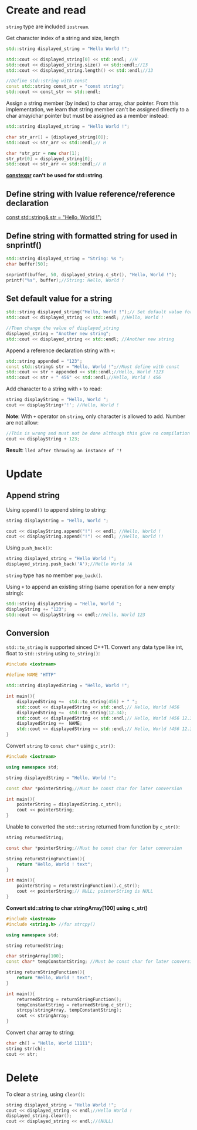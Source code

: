 # Create and read

``string`` type are included ``iostream``.

Get character index of a string and size, length

```cpp
std::string displayed_string = "Hello World !";

std::cout << displayed_string[0] << std::endl; //H
std::cout << displayed_string.size() << std::endl;//13
std::cout << displayed_string.length() << std::endl;//13

//Define std::string with const
const std::string const_str = "const string";
std::cout << const_str << std::endl;
```
Assign a string member (by index) to char array, char pointer. From this implementation, we learn that string member can't be assigned directly to a char array/char pointer but must be assigned as a member instead:
```cpp
std::string displayed_string = "Hello World !";

char str_arr[] = {displayed_string[0]};
std::cout << str_arr << std::endl;// H

char *str_ptr = new char(1);
str_ptr[0] = displayed_string[0];
std::cout << str_arr << std::endl;// H
```
**[constexpr](https://github.com/TranPhucVinh/Cplusplus/blob/master/Introduction/README.md#constexpr) can't be used for std::string**.
## Define string with lvalue reference/reference declaration

[const std::string& str = "Hello, World !";](https://github.com/TranPhucVinh/Cplusplus/blob/master/Physical%20layer/Memory/lvalue.md#define)

## Define string with formatted string for used in snprintf()
```cpp
std::string displayed_string = "String: %s ";
char buffer[50];

snprintf(buffer, 50, displayed_string.c_str(), "Hello, World !");
printf("%s", buffer);//String: Hello, World ! 
 ```

## Set default value for a string

```cpp
std::string displayed_string("Hello, World !");// Set default value for displayed_string
std::cout << displayed_string << std::endl; //Hello, World !

//Then change the value of displayed_string
displayed_string = "Another new string";
std::cout << displayed_string << std::endl; //Another new string
```

Append a reference declaration string with ``+``:

```cpp
std::string appended = "123";
const std::string& str = "Hello, World !";//Must define with const
std::cout << str + appended << std::endl;//Hello, World !123
std::cout << str + " 456" << std::endl;//Hello, World ! 456
```

Add character to a string with ``+`` to read:

```cpp
string displayString = "Hello, World ";
cout << displayString+'!'; //Hello, World !
```
**Note**: With ``+`` operator on ``string``, only character is allowed to add. Number are not allow:

```cpp
//This is wrong and must not be done although this give no compilation error
cout << displayString + 123;
```
**Result**: ``lled after throwing an instance of '!``

# Update

## Append string

Using ``append()`` to append string to string:

```cpp
string displayString = "Hello, World ";

cout << displayString.append("!") << endl; //Hello, World !
cout << displayString.append("!") << endl; //Hello, World !!
```

Using ``push_back()``:

```cpp
string displayed_string = "Hello World !";
displayed_string.push_back('A');//Hello World !A
```

``string`` type has no member ``pop_back()``.

Using ``+`` to append an existing string (same operation for a new empty string):

```cpp
std::string displayString = "Hello, World ";
displayString += "123";
std::cout << displayString << endl;//Hello, World 123
```

## Conversion

``std::to_string`` is supported sinced C++11. Convert any data type like int, float to ``std::string`` using ``to_string()``:
```cpp
#include <iostream>

#define NAME "HTTP"

std::string displayedString = "Hello, World !";

int main(){
    displayedString +=  std::to_string(456) + " ";
    std::cout << displayedString << std::endl;// Hello, World !456 
    displayedString +=  std::to_string(12.34);
    std::cout << displayedString << std::endl;// Hello, World !456 12.340000
    displayedString +=  NAME;
    std::cout << displayedString << std::endl;// Hello, World !456 12.340000HTTP
}
```

Convert ``string`` to ``const char*`` using ``c_str()``:

```cpp
#include <iostream>

using namespace std;

string displayedString = "Hello, World !";

const char *pointerString;//Must be const char for later conversion

int main(){
    pointerString = displayedString.c_str();
    cout << pointerString;
}
```

Unable to converted the ``std::string`` returned from function by ``c_str()``:

```c
string returnedString;

const char *pointerString;//Must be const char for later conversion

string returnStringFunction(){
    return "Hello, World ! text";
}

int main(){
    pointerString = returnStringFunction().c_str();
    cout << pointerString;// NULL; pointerString is NULL
}
```

**Convert std::string to char stringArray[100] using c_str()**

```cpp
#include <iostream>
#include <string.h> //for strcpy()

using namespace std;

string returnedString;

char stringArray[100];
const char* tempConstantString; //Must be const char for later conversion

string returnStringFunction(){
    return "Hello, World ! text";
}

int main(){
    returnedString = returnStringFunction();
    tempConstantString = returnedString.c_str();
    strcpy(stringArray, tempConstantString);
    cout << stringArray;
}
```

Convert char array to string:

```cpp
char ch[] = "Hello, World 11111";
string str(ch);
cout << str;
```

# Delete

To clear a ``string``, using ``clear()``:

```cpp
string displayed_string = "Hello World !";
cout << displayed_string << endl;//Hello World !
displayed_string.clear();
cout << displayed_string << endl;//(NULL)
```
